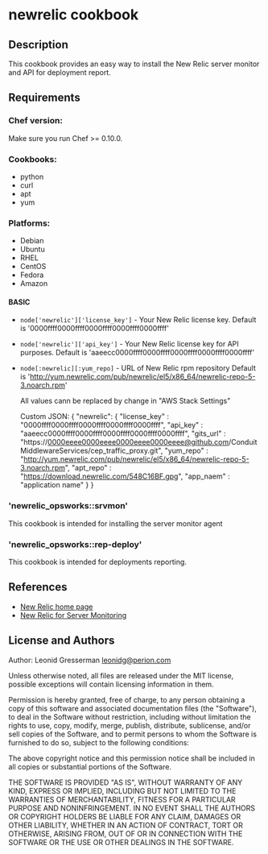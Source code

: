 # newrelic cookbook

## Description

This cookbook provides an easy way to install the New Relic server monitor and API for deployment report.

## Requirements

### Chef version:

Make sure you run Chef >= 0.10.0.

### Cookbooks:

* python
* curl
* apt
* yum

### Platforms:

* Debian
* Ubuntu
* RHEL
* CentOS
* Fedora
* Amazon

#### BASIC

* `node['newrelic']['license_key']` - Your New Relic license key. 
   Default is '0000ffff0000ffff0000ffff0000ffff0000ffff'
* `node['newrelic']['api_key']` - Your New Relic license key for API purposes. 
   Default is 'aaeecc0000ffff0000ffff0000ffff0000ffff0000ffff'
* `node[:newrelic][:yum_repo]` - URL of New Relic rpm repository
   Default is 'http://yum.newrelic.com/pub/newrelic/el5/x86_64/newrelic-repo-5-3.noarch.rpm'

   All values cann be replaced by change in "AWS Stack Settings"

   Custom JSON:
{
"newrelic": { 
   "license_key" : "0000ffff0000ffff0000ffff0000ffff0000ffff",
   "api_key" : "aaeecc0000ffff0000ffff0000ffff0000ffff0000ffff",
   "gits_url" : "https://0000eeee0000eeee0000eeee0000eeee@github.com/ConduitMiddlewareServices/cep_traffic_proxy.git",
    "yum_repo" : "http://yum.newrelic.com/pub/newrelic/el5/x86_64/newrelic-repo-5-3.noarch.rpm",
    "apt_repo" : "https://download.newrelic.com/548C16BF.gpg",
    "app_naem" : "application name"
  }
}


### 'newrelic_opsworks::srvmon'

This cookbook is intended for installing the server monitor agent


### 'newrelic_opsworks::rep-deploy'

This cookbook is intended for deployments reporting.

## References

* [New Relic home page](http://newrelic.com/)
* [New Relic for Server Monitoring](https://docs.newrelic.com/docs/server/new-relic-for-server-monitoring)


## License and Authors

Author: Leonid Gresserman <leonidg@perion.com>


Unless otherwise noted, all files are released under the MIT license,
possible exceptions will contain licensing information in them.

Permission is hereby granted, free of charge, to any person obtaining a copy
of this software and associated documentation files (the "Software"), to deal
in the Software without restriction, including without limitation the rights
to use, copy, modify, merge, publish, distribute, sublicense, and/or sell
copies of the Software, and to permit persons to whom the Software is
furnished to do so, subject to the following conditions:

The above copyright notice and this permission notice shall be included in
all copies or substantial portions of the Software.

THE SOFTWARE IS PROVIDED "AS IS", WITHOUT WARRANTY OF ANY KIND, EXPRESS OR
IMPLIED, INCLUDING BUT NOT LIMITED TO THE WARRANTIES OF MERCHANTABILITY,
FITNESS FOR A PARTICULAR PURPOSE AND NONINFRINGEMENT. IN NO EVENT SHALL THE
AUTHORS OR COPYRIGHT HOLDERS BE LIABLE FOR ANY CLAIM, DAMAGES OR OTHER
LIABILITY, WHETHER IN AN ACTION OF CONTRACT, TORT OR OTHERWISE, ARISING FROM,
OUT OF OR IN CONNECTION WITH THE SOFTWARE OR THE USE OR OTHER DEALINGS IN
THE SOFTWARE.






